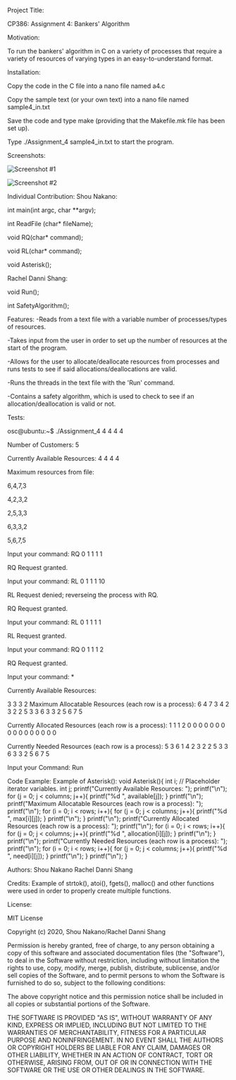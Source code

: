 Project Title:

CP386: Assignment 4: Bankers' Algorithm

Motivation:

To run the bankers' algorithm in C on a variety of processes that require a variety of resources of varying types in an easy-to-understand format.

Installation:

Copy the code in the C file into a nano file named a4.c

Copy the sample text (or your own text) into a nano file named sample4_in.txt

Save the code and type make (providing that the Makefile.mk file has been set up).

Type ./Assignment_4 sample4_in.txt to start the program.

Screenshots:

![Screenshot #1](https://i.imgur.com/gjAHIds.png)

![Screenshot #2](https://i.imgur.com/0fBR4g1.png)

Individual Contribution:
Shou Nakano:

int main(int argc, char **argv);

int ReadFile (char* fileName);

void RQ(char* command);

void RL(char* command);

void Asterisk();

Rachel Danni Shang:

void Run();

int SafetyAlgorithm();

Features:
-Reads from a text file with a variable number of processes/types of resources.

-Takes input from the user in order to set up the number of resources at the start of the program.

-Allows for the user to allocate/deallocate resources from processes and runs tests to see if said allocations/deallocations are valid.

-Runs the threads in the text file with the 'Run' command.

-Contains a safety algorithm, which is used to check to see if an allocation/deallocation is valid or not.

Tests:

osc@ubuntu:~$ ./Assignment_4 4 4 4 4

Number of Customers: 5

Currently Available Resources: 4 4 4 4

Maximum resources from file:

6,4,7,3

4,2,3,2

2,5,3,3

6,3,3,2

5,6,7,5

Input your command: RQ 0 1 1 1 1

RQ Request granted.

Input your command: RL 0 1 1 1 10

RL Request denied; reverseing the process with RQ.

RQ Request granted.

Input your command: RL 0 1 1 1 1

RL Request granted.

Input your command: RQ 0 1 1 1 2

RQ Request granted.

Input your command: *

Currently Available Resources:

3 3 3 2
Maximum Allocatable Resources (each row is a process):
6 4 7 3
4 2 3 2
2 5 3 3
6 3 3 2
5 6 7 5

Currently Allocated Resources (each row is a process):
1 1 1 2
0 0 0 0
0 0 0 0
0 0 0 0
0 0 0 0

Currently Needed Resources (each row is a process):
5 3 6 1
4 2 3 2
2 5 3 3
6 3 3 2
5 6 7 5

Input your Command: Run

Code Example:
Example of Asterisk():
void Asterisk(){
	int i; // Placeholder iterator variables.
	int j;
	printf("Currently Available Resources: ");
	printf("\n");
	for (j = 0; j < columns; j++){
		printf("%d ", available[j]);
	}
	printf("\n");
	printf("Maximum Allocatable Resources (each row is a process): ");
	printf("\n");
	for (i = 0; i < rows; i++){
		for (j = 0; j < columns; j++){
			printf("%d ", max[i][j]);
		}
		printf("\n");
	}
	printf("\n");
	printf("Currently Allocated Resources (each row is a process): ");
	printf("\n");
	for (i = 0; i < rows; i++){
		for (j = 0; j < columns; j++){
			printf("%d ", allocation[i][j]);
		}
		printf("\n");
	}
	printf("\n");
	printf("Currently Needed Resources (each row is a process): ");
	printf("\n");
	for (i = 0; i < rows; i++){
		for (j = 0; j < columns; j++){
			printf("%d ", need[i][j]);
		}
		printf("\n");
	}
	printf("\n");
}

Authors:
Shou Nakano
Rachel Danni Shang

Credits:
Example of strtok(), atoi(), fgets(), malloc() and other functions were used in order to properly create multiple functions.

License:

MIT License

Copyright (c) 2020, Shou Nakano/Rachel Danni Shang

Permission is hereby granted, free of charge, to any person obtaining a copy
of this software and associated documentation files (the "Software"), to deal
in the Software without restriction, including without limitation the rights
to use, copy, modify, merge, publish, distribute, sublicense, and/or sell
copies of the Software, and to permit persons to whom the Software is
furnished to do so, subject to the following conditions:

The above copyright notice and this permission notice shall be included in all
copies or substantial portions of the Software.

THE SOFTWARE IS PROVIDED "AS IS", WITHOUT WARRANTY OF ANY KIND, EXPRESS OR
IMPLIED, INCLUDING BUT NOT LIMITED TO THE WARRANTIES OF MERCHANTABILITY,
FITNESS FOR A PARTICULAR PURPOSE AND NONINFRINGEMENT. IN NO EVENT SHALL THE
AUTHORS OR COPYRIGHT HOLDERS BE LIABLE FOR ANY CLAIM, DAMAGES OR OTHER
LIABILITY, WHETHER IN AN ACTION OF CONTRACT, TORT OR OTHERWISE, ARISING FROM,
OUT OF OR IN CONNECTION WITH THE SOFTWARE OR THE USE OR OTHER DEALINGS IN THE
SOFTWARE.